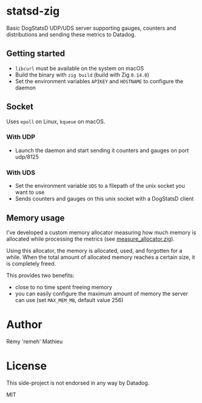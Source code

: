 # statsd-zig

Basic DogStatsD UDP/UDS server supporting gauges, counters and distributions
and sending these metrics to Datadog.

## Getting started

- `libcurl` must be available on the system on macOS
- Build the binary with `zig build` (build with Zig `0.14.0`)
- Set the environment variables `APIKEY` and `HOSTNAME` to configure the daemon

## Socket

Uses `epoll` on Linux, `kqueue` on macOS. 

### With UDP

- Launch the daemon and start sending it counters and gauges on port udp/8125

### With UDS

- Set the environment variable `UDS` to a filepath of the unix socket you want to use
- Sends counters and gauges on this unix socket with a DogStatsD client

## Memory usage

I've developed a custom memory allocator measuring how much memory is allocated
while processing the metrics (see [measure_allocator.zig](https://github.com/remeh/statsd-zig/blob/master/src/measure_allocator.zig)).

Using this allocator, the memory is allocated, used, and forgotten for a while.
When the total amount of allocated memory reaches a certain size, it is completely
freed.

This provides two benefits:

- close to no time spent freeing memory
- you can easily configure the maximum amount of memory the server can use (set `MAX_MEM_MB`, default value 256)

# Author

Rémy 'remeh' Mathieu

# License

This side-project is not endorsed in any way by Datadog.

MIT
